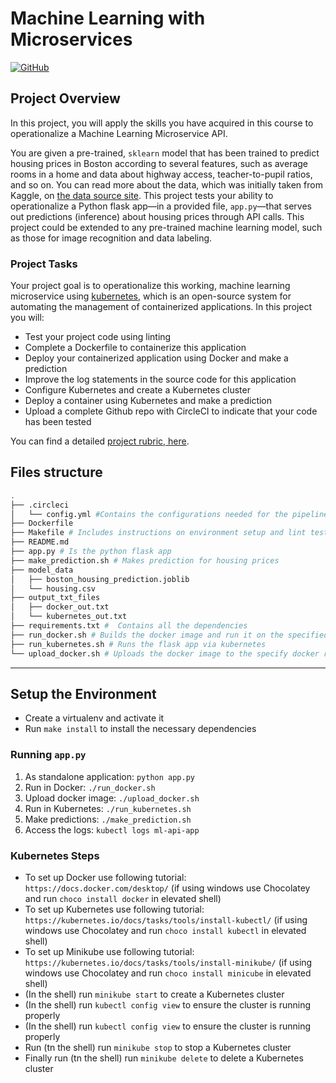 # Machine Learning with Microservices

[![GitHub](https://circleci.com/gh/aanorbel/ud-nd9991-DevOps_Microservices.svg?style=svg)](https://app.circleci.com/pipelines/github/aanorbel/ud-nd9991-DevOps_Microservices)

## Project Overview

In this project, you will apply the skills you have acquired in this course to operationalize a Machine Learning Microservice API.

You are given a pre-trained, `sklearn` model that has been trained to predict housing prices in Boston according to several features, such as average rooms in a home and data about highway access, teacher-to-pupil ratios, and so on. You can read more about the data, which was initially taken from Kaggle, on [the data source site](https://www.kaggle.com/c/boston-housing). This project tests your ability to operationalize a Python flask app—in a provided file, `app.py`—that serves out predictions (inference) about housing prices through API calls. This project could be extended to any pre-trained machine learning model, such as those for image recognition and data labeling.

### Project Tasks

Your project goal is to operationalize this working, machine learning microservice using [kubernetes](https://kubernetes.io/), which is an open-source system for automating the management of containerized applications. In this project you will:

* Test your project code using linting
* Complete a Dockerfile to containerize this application
* Deploy your containerized application using Docker and make a prediction
* Improve the log statements in the source code for this application
* Configure Kubernetes and create a Kubernetes cluster
* Deploy a container using Kubernetes and make a prediction
* Upload a complete Github repo with CircleCI to indicate that your code has been tested

You can find a detailed [project rubric, here](https://review.udacity.com/#!/rubrics/2576/view).

## Files structure

```sh
.
├── .circleci
│   └── config.yml #Contains the configurations needed for the pipeline on circleci
├── Dockerfile
├── Makefile # Includes instructions on environment setup and lint tests
├── README.md
├── app.py # Is the python flask app
├── make_prediction.sh # Makes prediction for housing prices
├── model_data
│   ├── boston_housing_prediction.joblib
│   └── housing.csv
├── output_txt_files
│   ├── docker_out.txt
│   └── kubernetes_out.txt
├── requirements.txt #  Contains all the dependencies
├── run_docker.sh # Builds the docker image and run it on the specified port
├── run_kubernetes.sh # Runs the flask app via kubernetes
└── upload_docker.sh # Uploads the docker image to the specify docker repository

```

---

## Setup the Environment

* Create a virtualenv and activate it
* Run `make install` to install the necessary dependencies

### Running `app.py`

1. As standalone application:  `python app.py`
2. Run in Docker:  `./run_docker.sh`
3. Upload docker image: `./upload_docker.sh`
4. Run in Kubernetes:  `./run_kubernetes.sh`
5. Make predictions: `./make_prediction.sh`
6. Access the logs: `kubectl logs ml-api-app`

### Kubernetes Steps

* To set up Docker use following tutorial: `https://docs.docker.com/desktop/`
(if using windows use Chocolatey and run `choco install docker` in elevated shell)
* To set up Kubernetes use following tutorial: `https://kubernetes.io/docs/tasks/tools/install-kubectl/`
(if using windows use Chocolatey and run `choco install kubectl` in elevated shell)
* To set up Minikube use following tutorial: `https://kubernetes.io/docs/tasks/tools/install-minikube/`
(if using windows use Chocolatey and run `choco install minicube` in elevated shell)
* (In the shell) run `minikube start` to create a Kubernetes cluster
* (In the shell) run `kubectl config view` to ensure the cluster is running properly
* (In the shell) run `kubectl config view` to ensure the cluster is running properly
* Run (tn the shell) run `minikube stop` to stop a Kubernetes cluster
* Finally run (tn the shell) run `minikube delete` to delete a Kubernetes cluster
